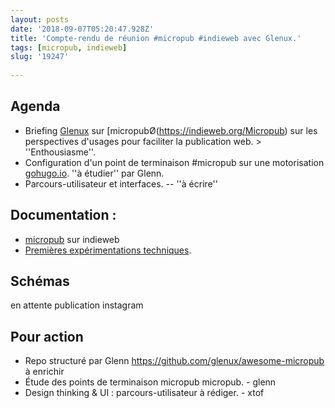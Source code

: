 ```yaml
---
layout: posts
date: '2018-09-07T05:20:47.928Z'
title: 'Compte-rendu de réunion #micropub #indieweb avec Glenux.'
tags: [micropub, indieweb]
slug: '19247'
    
---
```


## Agenda 

* Briefing [Glenux](https://github.com/glenux) sur [micropubØ(https://indieweb.org/Micropub) sur les perspectives d'usages pour faciliter la publication web. > ''Enthousiasme''.
* Configuration d'un point de terminaison #micropub sur une motorisation [gohugo.io](https://gohugo.io). ''à étudier'' par Glenn.
* Parcours-utilisateur et interfaces. -- ''à écrire''

## Documentation : 

* [micropub](https://indieweb.org/Micropub) sur indieweb 
* [Premières expérimentations techniques](http://ducamp.me/Xtof/micropub). 

## Schémas

en attente publication instagram

## Pour action 

* Repo structuré par Glenn https://github.com/glenux/awesome-micropub à enrichir 
* Étude des points de terminaison micropub micropub. - glenn
* Design thinking & UI : parcours-utilisateur à rédiger. - xtof 
